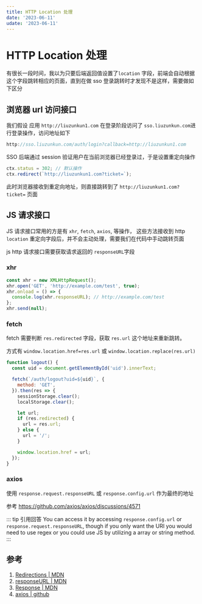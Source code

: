 ```yaml
---
title: HTTP Location 处理
date: '2023-06-11'
udate: '2023-06-11'
---
```


# HTTP Location 处理

有很长一段时间，我以为只要后端返回值设置了`location` 字段，前端会自动根据这个字段跳转相应的页面，直到在做 sso 登录跳转时才发现不是这样，需要做如下区分

## 浏览器 url 访问接口

我们假设 应用 `http://liuzunkun1.com` 在登录阶段访问了 `sso.liuzunkun.com`进行登录操作，访问地址如下

```js
http://sso.liuzunkun.com/auth/login?callback=http://liuzunkun1.com
```

SSO 后端通过 session 验证用户在当前浏览器已经登录过，于是设置重定向操作

```js
ctx.status = 302; // 默认操作
ctx.redirect(`http://liuzunkun1.com?ticket=`);
```

此时浏览器接收到重定向地址，则直接跳转到了 `http://liuzunkun1.com?ticket=` 页面

## JS 请求接口

JS 请求接口常用的方是有 `xhr`, `fetch`, `axios`, 等操作， 这些方法接收到 http `location` 重定向字段后，并不会主动处理，需要我们在代码中手动跳转页面

js http 请求接口需要获取请求返回的 `responseURL`字段

### xhr

```js
const xhr = new XMLHttpRequest();
xhr.open('GET', 'http://example.com/test', true);
xhr.onload = () => {
  console.log(xhr.responseURL); // http://example.com/test
};
xhr.send(null);
```

### fetch

fetch 需要判断 `res.redirected` 字段，获取 `res.url` 这个地址来重新跳转。

方式有 `window.location.href=res.url` 或 `window.location.replace(res.url)`

```js
function logout() {
  const uid = document.getElementById('uid').innerText;

  fetch(`/auth/logout?uid=${uid}`, {
    method: 'GET',
  }).then(res => {
    sessionStorage.clear();
    localStorage.clear();

    let url;
    if (res.redirected) {
      url = res.url;
    } else {
      url = '/';
    }

    window.location.href = url;
  });
}
```

### axios

使用 `response.request.responseURL` 或 `response.config.url` 作为最终的地址

参考 https://github.com/axios/axios/discussions/4571

::: tip 引用回答
You can access it by accessing `response.config.url` or `response.request.responseURL`, though if you only want the URI you would need to use regex or you could use JS by utilizing a array or string method.
:::

## 参考

1. [Redirections | MDN](https://developer.mozilla.org/zh-CN/docs/Web/HTTP/Redirections)
2. [responseURL | MDN](https://developer.mozilla.org/en-US/docs/Web/API/XMLHttpRequest/responseURL)
3. [Response | MDN](https://developer.mozilla.org/en-US/docs/Web/API/Response/redirected)
4. [axios | github](https://github.com/axios/axios/discussions/4571)
